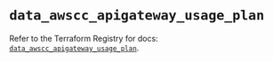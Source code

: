 # `data_awscc_apigateway_usage_plan`

Refer to the Terraform Registry for docs: [`data_awscc_apigateway_usage_plan`](https://registry.terraform.io/providers/hashicorp/awscc/0.70.0/docs/data-sources/apigateway_usage_plan).
